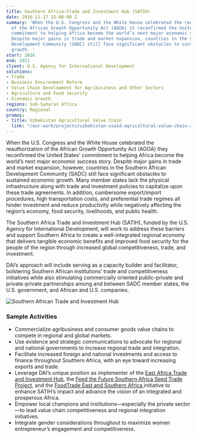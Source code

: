 ```yaml
---
title: Southern Africa—Trade and Investment Hub (SATIH)
date: 2016-11-17 15:08:00 Z
summary: 'When the U.S. Congress and the White House celebrated the reauthorization
  of the African Growth Opportunity Act (AGOA) it reconfirmed the United States''
  commitment to helping Africa become the world’s next major economic success story.
  Despite major gains in trade and market expansion, countries in the Southern African
  Development Community (SADC) still face significant obstacles to sustained economic
  growth. '
start: 2016
end: 2021
client: U.S. Agency for International Development
solutions:
- Trade
- Business Environment Reform
- Value Chain Development for Agribusiness and Other Sectors
- Agriculture and Food Security
- Economic Growth
regions: Sub-Saharan Africa
country: Regional
promos:
- title: Uzbekistan Agricultural Value Chain
  link: "/our-work/projects/uzbekistan-usaid-agricultural-value-chain-activity-uzbekistan-uzbekistan-avc"
---
```


When the U.S. Congress and the White House celebrated the reauthorization of the African Growth Opportunity Act (AGOA) they reconfirmed the United States' commitment to helping Africa become the world’s next major economic success story. Despite major gains in trade and market expansion, however, countries in the Southern African Development Community (SADC) still face significant obstacles to sustained economic growth. Many member states lack the physical infrastructure along with trade and investment policies to capitalize upon these trade agreements. In addition, cumbersome export/import procedures, high transportation costs, and preferential trade regimes all hinder investment and reduce productivity while negatively affecting the region’s economy, food security, livelihoods, and public health.

The Southern Africa Trade and Investment Hub (SATIH), funded by the U.S. Agency for International Development, will work to address these barriers and support Southern Africa to create a well-integrated regional economy that delivers tangible economic benefits and improved food security for the people of the region through increased global competitiveness, trade, and investment.

DAI’s approach will include serving as a capacity builder and facilitator, bolstering Southern African institutions’ trade and competitiveness initiatives while also stimulating commercially oriented public-private and private-private partnerships among and between SADC member states, the U.S. government, and African and U.S. companies.

![Southern African Trade and Investment Hub](/uploads/SATIH.jpg)

### Sample Activities

* Commercialize agribusiness and consumer goods value chains to compete in regional and global markets.
* Use evidence and strategic communications to advocate for regional and national governments to increase regional trade and integration.
* Facilitate increased foreign and national investments and access to finance throughout Southern Africa, with an eye toward increasing exports and trade.
* Leverage DAI’s unique position as implementer of the [East Africa Trade and Investment Hub](preview-dai.com/our-work/projects/east-africa-trade-and-investment-hub-tih), the [Feed the Future Southern Africa Seed Trade Project](https://manage.siteleaf.com/documents/57f29ba72aacdd76b3228f3a/edit), and the [FoodTrade East and Southern Africa ](preview-dai.com/our-work/projects/east-and-southern-africa-foodtrade-esa)initiative to enhance SATIH’s impact and advance the vision of an integrated and prosperous Africa.
* Empower local champions and institutions—especially the private sector—to lead value chain competitiveness and regional integration initiatives.
* Integrate gender considerations throughout to maximize women entrepreneur’s engagement and competitiveness.
